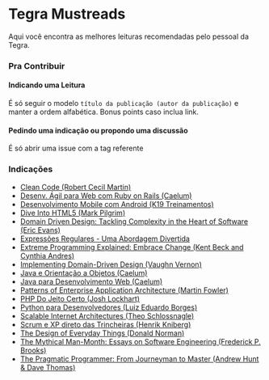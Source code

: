 # Tegra Mustreads
Aqui você encontra as melhores leituras recomendadas pelo pessoal da Tegra.

### Pra Contribuir
#### Indicando uma Leitura
É só seguir o modelo ``` título da publicação (autor da publicação) ``` e manter a ordem alfabética. Bonus points caso inclua link.

#### Pedindo uma indicação ou propondo uma discussão
É só abrir uma issue com a tag referente

### Indicações
- [Clean Code (Robert Cecil Martin)](http://www.amazon.com/Clean-Code-Handbook-Software-Craftsmanship/dp/0132350882)
- [Desenv. Ágil para Web com Ruby on Rails (Caelum)](https://www.caelum.com.br/apostila-ruby-on-rails/)
- [Desenvolvimento Mobile com Android (K19 Treinamentos)](http://www.k19.com.br/downloads/apostilas/java/k19-k41-desenvolvimento-mobile-com-android)
- [Dive Into HTML5 (Mark Pilgrim)](http://diveintohtml5.info/)
- [Domain Driven Design: Tackling Complexity in the Heart of Software (Eric Evans)](http://www.amazon.com/Domain-Driven-Design-Tackling-Complexity-Software/dp/0321125215)
- [Expressões Regulares - Uma Abordagem Divertida](http://novatec.com.br/livros/expressoesregulares4/)
- [Extreme Programming Explained: Embrace Change (Kent Beck and Cynthia Andres)](http://www.amazon.com/Extreme-Programming-Explained-Embrace-Edition/dp/0321278658)
- [Implementing Domain-Driven Design (Vaughn Vernon)](http://www.amazon.com/Implementing-Domain-Driven-Design-Vaughn-Vernon/dp/0321834577/)
- [Java e Orientação a Objetos (Caelum)](https://www.caelum.com.br/apostila-java-orientacao-objetos/)
- [Java para Desenvolvimento Web (Caelum)](https://www.caelum.com.br/apostila-java-web/)
- [Patterns of Enterprise Application Architecture (Martin Fowler)](http://www.amazon.com/Patterns-Enterprise-Application-Architecture-Martin/dp/0321127420/)
- [PHP Do Jeito Certo (Josh Lockhart)](http://br.phptherightway.com/)
- [Python para Desenvolvedores (Luiz Eduardo Borges)](http://novatec.com.br/livros/pythondesenvolvedores/)
- [Scalable Internet Architectures (Theo Schlossnagle)](http://www.amazon.com/Scalable-Internet-Architectures-Theo-Schlossnagle/dp/067232699X)
- [Scrum e XP direto das Trincheiras (Henrik Kniberg)](https://www.cti.ufu.br/sites/cti.ufu.br/files/scrum-e-xp-direto-das-trincheiras.pdf)
- [The Design of Everyday Things (Donald Norman)](http://www.amazon.com/gp/product/0465050654/ref=pd_lpo_sbs_dp_ss_1?pf_rd_p=1944687582&pf_rd_s=lpo-top-stripe-1&pf_rd_t=201&pf_rd_i=1452654123&pf_rd_m=ATVPDKIKX0DER&pf_rd_r=07K2C14C7NTT9RSQNQ93)
- [The Mythical Man-Month: Essays on Software Engineering (Frederick P. Brooks)](http://www.amazon.com/The-Mythical-Man-Month-Engineering-Anniversary/dp/0201835959)
- [The Pragmatic Programmer: From Journeyman to Master (Andrew Hunt & Dave Thomas)](http://www.amazon.com/The-Pragmatic-Programmer-Journeyman-Master/dp/020161622X)
